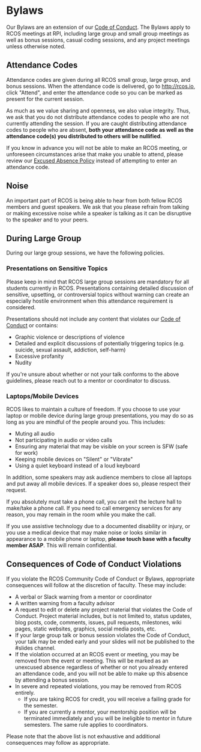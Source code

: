 # Bylaws

Our Bylaws are an extension of our [Code of Conduct](community/CODE_OF_CONDUCT.md). The Bylaws apply to RCOS meetings at RPI, including large group and small group meetings as well as bonus sessions, casual coding sessions, and any project meetings unless otherwise noted.

## Attendance Codes
Attendance codes are given during all RCOS small group, large group, and bonus sessions. When the attendance code is delivered, go to http://rcos.io, click "Attend", and enter the attendance code so you can be marked as present for the current session.

As much as we value sharing and openness, we also value integrity. Thus, we ask that you do not distribute attendance codes to people who are not currently attending the session. If you are caught distributing attendance codes to people who are absent, **both your attendance code as well as the attendance code(s) you distributed to others will be nullified**.

If you know in advance you will not be able to make an RCOS meeting, or unforeseen circumstances arise that make you unable to attend, please review our [Excused Absence Policy](/grading/attendance?id=excused-absence-policy) instead of attempting to enter an attendance code.

## Noise
An important part of RCOS is being able to hear from both fellow RCOS members and guest speakers. We ask that you please refrain from talking or making excessive noise while a speaker is talking as it can be disruptive to the speaker and to your peers.

## During Large Group
During our large group sessions, we have the following policies.

### Presentations on Sensitive Topics

Please keep in mind that RCOS large group sessions are mandatory for all students currently in RCOS. Presentations containing detailed discussion of sensitive, upsetting, or controversial topics without warning can create an especially hostile environment when this attendance requirement is considered.

Presentations should not include any content that violates our [Code of Conduct](community/CODE_OF_CONDUCT) or contains:
- Graphic violence or descriptions of violence
- Detailed and explicit discussions of potentially triggering topics (e.g. suicide, sexual assault, addiction, self-harm)
- Excessive profanity
- Nudity

If you're unsure about whether or not your talk conforms to the above guidelines, please reach out to a mentor or coordinator to discuss.

### Laptops/Mobile Devices
RCOS likes to maintain a culture of freedom. If you choose to use your laptop or mobile device during large group presentations, you may do so as long as you are mindful of the people around you. This includes:

* Muting all audio
* Not participating in audio or video calls
* Ensuring any material that may be visible on your screen is SFW (safe for work)
* Keeping mobile devices on "Silent" or "Vibrate"
* Using a quiet keyboard instead of a loud keyboard

In addition, some speakers may ask audience members to close all laptops and put away all mobile devices. If a speaker does so, please respect their request.

If you absolutely must take a phone call, you can exit the lecture hall to make/take a phone call. If you need to call emergency services for any reason, you may remain in the room while you make the call.

If you use assistive technology due to a documented disability or injury, or you use a medical device that may make noise or looks similar in appearance to a mobile phone or laptop, **please touch base with a faculty member ASAP**. This will remain confidential.

## Consequences of Code of Conduct Violations
If you violate the RCOS Community Code of Conduct or Bylaws, appropriate consequences will follow at the discretion of faculty. These may include:

* A verbal or Slack warning from a mentor or coordinator
* A written warning from a faculty advisor
* A request to edit or delete any project material that violates the Code of Conduct. Project material includes, but is not limited to, status updates, blog posts, code, comments, issues, pull requests, milestones, wiki pages, static websites, graphics, social media posts, etc. 
* If your large group talk or bonus session violates the Code of Conduct, your talk may be ended early and your slides will not be published to the #slides channel.
* If the violation occurred at an RCOS event or meeting, you may be removed from the event or meeting. This will be marked as an unexcused absence regardless of whether or not you already entered an attendance code, and you will not be able to make up this absence by attending a bonus session.
* In severe and repeated violations, you may be removed from RCOS entirely.
  * If you are taking RCOS for credit, you will receive a failing grade for the semester.
  * If you are currently a mentor, your mentorship position will be terminated immediately and you will be ineligible to mentor in future semesters. The same rule applies to coordinators.

Please note that the above list is not exhaustive and additional consequences may follow as appropriate.
